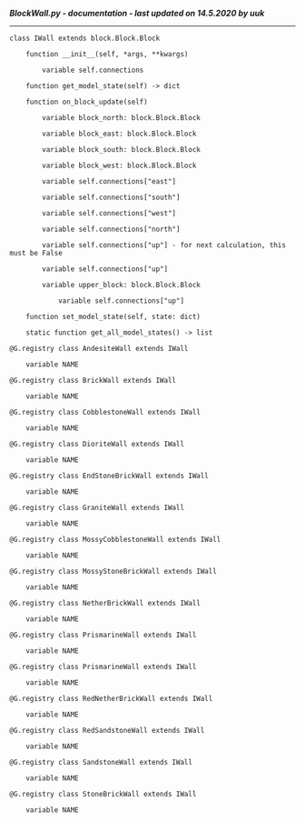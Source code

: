 ***BlockWall.py - documentation - last updated on 14.5.2020 by uuk***
___

    class IWall extends block.Block.Block

        function __init__(self, *args, **kwargs)

            variable self.connections

        function get_model_state(self) -> dict

        function on_block_update(self)

            variable block_north: block.Block.Block

            variable block_east: block.Block.Block

            variable block_south: block.Block.Block

            variable block_west: block.Block.Block

            variable self.connections["east"]

            variable self.connections["south"]

            variable self.connections["west"]

            variable self.connections["north"]

            variable self.connections["up"] - for next calculation, this must be False

            variable self.connections["up"]

            variable upper_block: block.Block.Block

                variable self.connections["up"]

        function set_model_state(self, state: dict)

        static function get_all_model_states() -> list

    @G.registry class AndesiteWall extends IWall

        variable NAME

    @G.registry class BrickWall extends IWall

        variable NAME

    @G.registry class CobblestoneWall extends IWall

        variable NAME

    @G.registry class DioriteWall extends IWall

        variable NAME

    @G.registry class EndStoneBrickWall extends IWall

        variable NAME

    @G.registry class GraniteWall extends IWall

        variable NAME

    @G.registry class MossyCobblestoneWall extends IWall

        variable NAME

    @G.registry class MossyStoneBrickWall extends IWall

        variable NAME

    @G.registry class NetherBrickWall extends IWall

        variable NAME

    @G.registry class PrismarineWall extends IWall

        variable NAME

    @G.registry class PrismarineWall extends IWall

        variable NAME

    @G.registry class RedNetherBrickWall extends IWall

        variable NAME

    @G.registry class RedSandstoneWall extends IWall

        variable NAME

    @G.registry class SandstoneWall extends IWall

        variable NAME

    @G.registry class StoneBrickWall extends IWall

        variable NAME